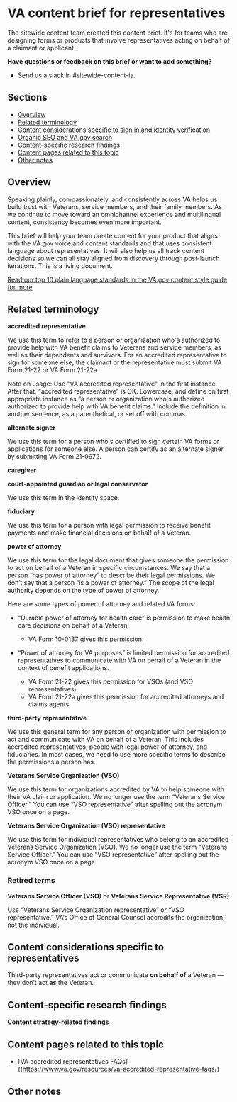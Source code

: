 # VA content brief for representatives

The sitewide content team created this content brief. It's for teams who are designing forms or products that involve representatives acting on behalf of a claimant or applicant.

**Have questions or feedback on this brief or want to add something?**
- Send us a slack in #sitewide-content-ia.

## Sections

- [Overview](#overview)
- [Related terminology](#related-terminology)
- [Content considerations specific to sign in and identity verification](#content-considerations-specific-to-representatives)
- [Organic SEO and VA.gov search](#organic-seo-and-va.gov-search)
- [Content-specific research findings](#content-specific-research-findings)
- [Content pages related to this topic](#content-pages-related-to-this-topic)
- [Other notes](#other-notes)

## Overview

Speaking plainly, compassionately, and consistently across VA helps us build trust with Veterans, service members, and their family members. As we continue to move toward an omnichannel experience and multilingual content, consistency becomes even more important.  

This brief will help your team create content for your product that aligns with the VA.gov voice and content standards and that uses consistent language about representatives. It will also help us all track content decisions so we can all stay aligned from discovery through post-launch iterations. This is a living document. 

[Read our top 10 plain language standards in the VA.gov content style guide for more](https://design.va.gov/content-style-guide/content-principles/plain-language)

## Related terminology

**accredited representative**

We use this term to refer to a person or organization who's authorized to provide help with VA benefit claims to Veterans and service members, as well as their dependents and survivors. For an accredited representative to sign for someone else, the claimant or the representative must submit VA Form 21-22 or VA Form 21-22a. 

Note on usage: Use "VA accredited representative" in the first instance. After that, "accredited representative" is OK. Lowercase, and define on first appropriate instance as “a person or organization who's authorized authorized to provide help with VA benefit claims.” Include the definition in another sentence, as a parenthetical, or set off with commas. 

**alternate signer**

We use this term for a person who's certified to sign certain VA forms or applications for someone else. A person can certify as an alternate signer by submitting VA Form 21-0972.

**caregiver**

**court-appointed guardian or legal conservator** 

We use this term in the identity space.

**fiduciary**

We use this term for a person with legal permission to receive benefit payments and make financial decisions on behalf of a Veteran. 

**power of attorney**

We use this term for the legal document that gives someone the permission to act on behalf of a Veteran in specific circumstances. We say that a person “has power of attorney” to describe their legal permissions. We don’t say that a person “is a power of attorney.” The scope of the legal authority depends on the type of power of attorney.  

Here are some types of power of attorney and related VA forms:
- “Durable power of attorney for health care” is permission to make health care decisions on behalf of a Veteran. 
  - VA Form 10-0137 gives this permission.

- “Power of attorney for VA purposes” is limited permission for accredited representatives to communicate with VA on behalf of a Veteran in the context of benefit applications. 
  - VA Form 21-22 gives this permission for VSOs (and VSO representatives)
  - VA Form 21-22a gives this permission for accredited attorneys and claims agents

**third-party representative**

We use this general term for any person or organization with permission to act and communicate with VA on behalf of a Veteran. This includes accredited representatives, people with legal power of attorney, and fiduciaries. In most cases, we need to use more specific terms to describe the permissions a person has.

**Veterans Service Organization (VSO)** 

We use this term for organizations accredited by VA to help someone with their VA claim or application. We no longer use the term “Veterans Service Officer.” You can use “VSO representative” after spelling out the acronym VSO once on a page.

**Veterans Service Organization (VSO) representative** 

We use this term for individual representatives who belong to an accredited Veterans Service Organization (VSO). We no longer use the term “Veterans Service Officer.” You can use “VSO representative” after spelling out the acronym VSO once on a page.

### Retired terms 

**Veterans Service Officer (VSO)** or **Veterans Service Representative (VSR)**

Use “Veterans Service Organization representative” or “VSO representative.” VA’s Office of General Counsel accredits the organization, not the individual.  


## Content considerations specific to representatives

Third-party representatives act or communicate **on behalf of** a Veteran — they don’t act **as** the Veteran. 


## Content-specific research findings

 
 **Content strategy-related findings**


## Content pages related to this topic

- [VA accredited representatives FAQs]((https://www.va.gov/resources/va-accredited-representative-faqs/)

## Other notes
